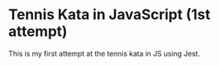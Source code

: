 # Tennis Kata in JavaScript (1st attempt)

This is my first attempt at the tennis kata in JS using Jest.